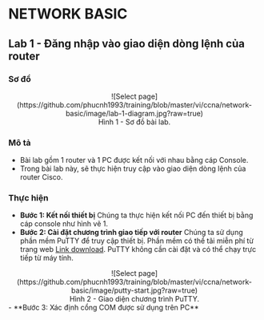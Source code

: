 # NETWORK BASIC

## Lab 1 - Đăng nhập vào giao diện dòng lệnh của router

### Sơ đồ
<div align="center">
    ![Select page](https://github.com/phucnh1993/training/blob/master/vi/ccna/network-basic/image/lab-1-diagram.jpg?raw=true)
</div>
<div align="center">
    Hình 1 - Sơ đồ bài lab.
</div>


### Mô tả
- Bài lab gồm 1 router và 1 PC được kết nối với nhau bằng cáp Console.
- Trong bài lab này, sẽ thực hiện truy cập vào giao diện dòng lệnh của router Cisco.

### Thực hiện
- **Bước 1: Kết nối thiết bị**
Chúng ta thực hiện kết nối PC đến thiết bị bằng cáp console như hình vẽ 1.
- **Bước 2: Cài đặt chương trình giao tiếp với router**
Chúng ta sử dụng phần mềm PuTTY để truy cập thiết bị. Phần mềm có thể tãi miễn phí từ trang web [Link download](https://www.putty.org).
PuTTY không cần cài đặt và có thể chạy trực tiếp từ máy tính.
<div align="center">
    ![Select page](https://github.com/phucnh1993/training/blob/master/vi/ccna/network-basic/image/putty-start.jpg?raw=true)
</div>
<div align="center">
    Hình 2 - Giao diện chương trình PuTTY.
</div>
- **Bước 3: Xác định cổng COM được sử dụng trên PC**